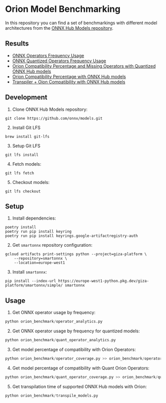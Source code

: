 # Orion Model Benchmarking

In this repository you can find a set of benchmarkings with different model architectures from the [ONNX Hub Models repository](https://github.com/onnx/models/tree/main).

## Results

- [ONNX Operators Frequency Usage](./orion_benchmark/operator_usage.md)
- [ONNX Quantized Operators Frequency Usage](./orion_benchmark/quant_operator_usage.md)
- [Orion Compatibility Percentage and Missing Operators with Quantized ONNX Hub models](./orion_benchmark/quant_operator_coverage.md)
- [Orion Compatibility Percentage with ONNX Hub models](./orion_benchmark/operator_coverage.md)
- [Transpiler + Oion Compatibility with ONNX Hub models](./orion_benchmark/cairo_models.md)

## Development

1. Clone ONNX Hub Models repository:

```
git clone https://github.com/onnx/models.git
```

2. Install Git LFS

```
brew install git-lfs
```

3. Setup Git LFS

```
git lfs install
```

4. Fetch models:

```
git lfs fetch
```

5. Checkout models:

```
git lfs checkout
```

## Setup

1. Install dependencies:

```
poetry install
poetry run pip install keyring
poetry run pip install keyrings.google-artifactregistry-auth
```

2. Get `smartonnx` repository configuration:

```
gcloud artifacts print-settings python --project=giza-platform \
    --repository=smartonnx \
    --location=europe-west1
```

3. Install `smartonnx`:

```
pip install --index-url https://europe-west1-python.pkg.dev/giza-platform/smartonnx/simple/ smartonnx
```

## Usage

1. Get ONNX operator usage by frequency:

```python
python orion_benchmark/operator_analytics.py
```

2. Get ONNX operator usage by frequency for quantized models:

```python
python orion_benchmark/quant_operator_analytics.py
```

3. Get model percentage of compatibility with Orion Operators:

```python
python orion_benchmark/operator_coverage.py >> orion_benchmark/operator_coverage.md
```

4. Get model percentage of compatibility with Quant Orion Operators:

```python
python orion_benchmark/quant_operator_coverage.py >> orion_benchmark/quant_operator_coverage.md
```

5. Get transpilation time of supported ONNX Hub models with Orion:
```python
python orion_benchmark/transpile_models.py
```
